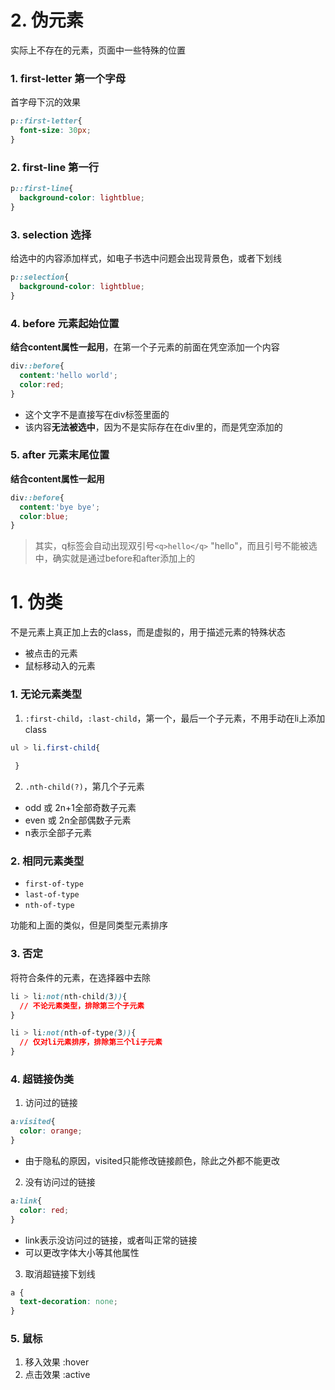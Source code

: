 



# 2. 伪元素

实际上不存在的元素，页面中一些特殊的位置

### 1. first-letter 第一个字母
首字母下沉的效果
```css
p::first-letter{
  font-size: 30px;
}
```

### 2. first-line 第一行

```css
p::first-line{
  background-color: lightblue;
}
```

### 3. selection 选择
给选中的内容添加样式，如电子书选中问题会出现背景色，或者下划线
```css
p::selection{
  background-color: lightblue;
}
```

### 4. before 元素起始位置
**结合content属性一起用**，在第一个子元素的前面在凭空添加一个内容
```css
div::before{
  content:'hello world';
  color:red;
}
```
- 这个文字不是直接写在div标签里面的
- 该内容**无法被选中**，因为不是实际存在在div里的，而是凭空添加的

### 5. after 元素末尾位置
**结合content属性一起用**
```css
div::before{
  content:'bye bye';
  color:blue;
}
```

> 其实，q标签会自动出现双引号`<q>hello</q>` "hello"，而且引号不能被选中，确实就是通过before和after添加上的

















# 1. 伪类

不是元素上真正加上去的class，而是虚拟的，用于描述元素的特殊状态
- 被点击的元素
- 鼠标移动入的元素



### 1. 无论元素类型
1. `:first-child`，`:last-child`，第一个，最后一个子元素，不用手动在li上添加class
  ```css
  ul > li.first-child{
    
   }
  ```
2. `.nth-child(?)`，第几个子元素
  - odd 或 2n+1全部奇数子元素
  - even 或 2n全部偶数子元素
  - n表示全部子元素

### 2. 相同元素类型
- `first-of-type`
- `last-of-type`
- `nth-of-type`

功能和上面的类似，但是同类型元素排序

### 3. 否定
将符合条件的元素，在选择器中去除
```css
li > li:not(nth-child(3)){
  // 不论元素类型，排除第三个子元素
}
```
```css
li > li:not(nth-of-type(3)){
  // 仅对li元素排序，排除第三个li子元素
}
```

### 4. 超链接伪类

1. 访问过的链接
  ```css
  a:visited{
    color: orange;
  }
  ```
  - 由于隐私的原因，visited只能修改链接颜色，除此之外都不能更改

2. 没有访问过的链接
  ```css
  a:link{
    color: red;
  }
  ```
  - link表示没访问过的链接，或者叫正常的链接
  - 可以更改字体大小等其他属性

3. 取消超链接下划线
```css
a {
  text-decoration: none;
}
```

### 5. 鼠标
1. 移入效果 :hover
2. 点击效果 :active













